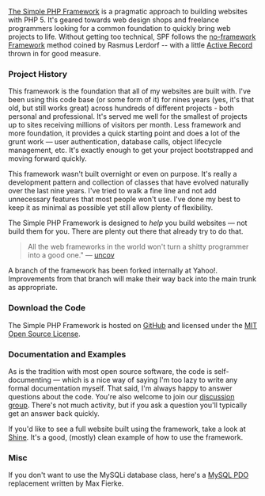 [The Simple PHP Framework](http://github.com/tylerhall/simple-php-framework/) is a pragmatic approach to building websites with PHP 5. It's geared towards web design shops and freelance programmers looking for a common foundation to quickly bring web projects to life. Without getting too technical, SPF follows the [no-framework Framework](http://toys.lerdorf.com/archives/38-The-no-framework-PHP-MVC-framework.html) method coined by Rasmus Lerdorf -- with a little [Active Record](http://en.wikipedia.org/wiki/Active_record_pattern) thrown in for good measure.

### Project History ###

This framework is the foundation that all of my websites are built with. I've been using this code base (or some form of it) for nines years (yes, it's that old, but still works great) across hundreds of different projects - both personal and professional. It's served me well for the smallest of projects up to sites receiving millions of visitors per month. Less framework and more foundation, it provides a quick starting point and does a lot of the grunt work &mdash; user authentication, database calls, object lifecycle management, etc. It's exactly enough to get your project bootstrapped and moving forward quickly.

This framework wasn't built overnight or even on purpose. It's really a development pattern and collection of classes that have evolved naturally over the last nine years. I've tried to walk a fine line and not add unnecessary features that most people won't use. I've done my best to keep it as minimal as possible yet still allow plenty of flexibility.

The Simple PHP Framework is designed to _help_ you build websites &mdash; not build them for you. There are plenty out there that already try to do that.

> All the web frameworks in the world won't turn a shitty programmer into a good one." &mdash;&nbsp;[uncov](http://www.uncov.com/2007/5/4/contactify-the-hello-world-of-web-2-0)

A branch of the framework has been forked internally at Yahoo!. Improvements from that branch will make their way back into the main trunk as appropriate.

### Download the Code ###

The Simple PHP Framework is hosted on [GitHub](http://github.com/tylerhall/simple-php-framework/)
and licensed under the [MIT Open Source License](http://www.opensource.org/licenses/mit-license.php).

### Documentation and Examples ###

As is the tradition with most open source software, the code is self-documenting &mdash; which is a nice way of saying I'm too lazy to write any formal documentation myself. That said, I'm always happy to answer questions about the code. You're also welcome to join our [discussion group](http://groups.google.com/group/simple-php-framework). There's not much activity, but if you ask a question you'll typically get an answer back quickly.

If you'd like to see a full website built using the framework, take a look at [Shine](https://github.com/tylerhall/Shine). It's a good, (mostly) clean example of how to use the framework.

### Misc ###

If you don't want to use the MySQLi database class, here's a [MySQL PDO](https://github.com/maxfierke/arcanecms/blob/master/includes/class.database.php) replacement written by Max Fierke.
